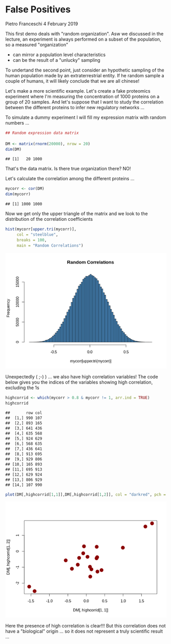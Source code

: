 False Positives
================
Pietro Franceschi
4 February 2019

This first demo deals with "random organization". Asw we discussed in the lecture, an experiment is always performed on a subset of the population, so a measured "organization"

-   can mirror a population level characteristics
-   can be the result of a "unlucky" sampling

To undertand the second point, just consider an hypothetic sampling of the human population made by an extraterrestrial entity. If he random sample a couple of humans, it will likely conclude that we are all chinese!

Let's make a more scientific example. Let's create a fake proteomics experiment where I'm measuring the concentration of 1000 proteins on a group of 20 samples. And let's suppose that I want to study the correlation between the different proteins to infer new regulatory networks ...

To simulate a dummy experiment I will fill my expression matrix with random numbers ...

``` r
## Random expression data matrix

DM <- matrix(rnorm(20000), nrow = 20)
dim(DM)
```

    ## [1]   20 1000

That's the data matrix. Is there true organization there? NO!

Let's calculate the correlation among the different proteins ...

``` r
mycorr <- cor(DM)
dim(mycorr)
```

    ## [1] 1000 1000

Now we get only the upper triangle of the matrix and we look to the distribution of the correlation coefficients

``` r
hist(mycorr[upper.tri(mycorr)], 
     col = "steelblue", 
     breaks = 100,
     main = "Random Correlations")
```

![](figs/falseposunnamed-chunk-2-1.png)

Unexpectedly ( ;-) ) ... we also have high correlation variables! The code below gives you the indices of the variables showing high correlation, excluding the 1s

``` r
highcorrid <- which(mycorr > 0.8 & mycorr != 1, arr.ind = TRUE)
highcorrid
```

    ##       row col
    ##  [1,] 990 107
    ##  [2,] 893 165
    ##  [3,] 641 436
    ##  [4,] 635 568
    ##  [5,] 924 629
    ##  [6,] 568 635
    ##  [7,] 436 641
    ##  [8,] 913 695
    ##  [9,] 929 806
    ## [10,] 165 893
    ## [11,] 695 913
    ## [12,] 629 924
    ## [13,] 806 929
    ## [14,] 107 990

``` r
plot(DM[,highcorrid[1,1]],DM[,highcorrid[1,2]], col = "darkred", pch = 19, cex = 2)
```

![](figs/falseposunnamed-chunk-4-1.png)

Here the presence of high correlation is clear!!! But this correlation does not have a "biological" origin ... so it does not represent a truly scientific result ...
